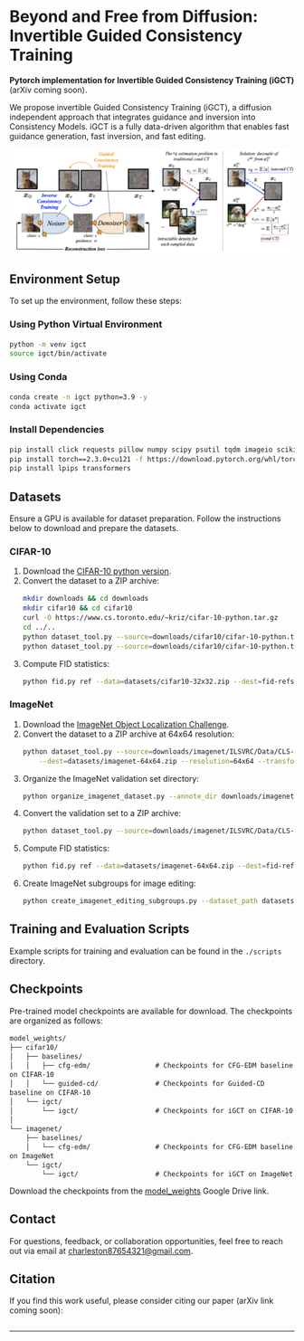 # Beyond and Free from Diffusion: Invertible Guided Consistency Training

**Pytorch implementation for Invertible Guided Consistency Training (iGCT)** (arXiv coming soon).

We propose invertible Guided Consistency Training (iGCT), a diffusion independent approach that integrates guidance and inversion into Consistency Models. iGCT is a fully data-driven algorithm that enables fast guidance generation, fast inversion, and fast editing. 

![Teaser Image](assets/igct-teaser.png)

## Environment Setup

To set up the environment, follow these steps:

### Using Python Virtual Environment
```bash
python -m venv igct
source igct/bin/activate
```

### Using Conda
```bash
conda create -n igct python=3.9 -y
conda activate igct
```

### Install Dependencies
```bash
pip install click requests pillow numpy scipy psutil tqdm imageio scikit-image imageio-ffmpeg pyspng
pip install torch==2.3.0+cu121 -f https://download.pytorch.org/whl/torch_stable.html
pip install lpips transformers
```

## Datasets

Ensure a GPU is available for dataset preparation. Follow the instructions below to download and prepare the datasets.

### CIFAR-10
1. Download the [CIFAR-10 python version](https://www.cs.toronto.edu/~kriz/cifar.html).
2. Convert the dataset to a ZIP archive:
   ```bash
   mkdir downloads && cd downloads
   mkdir cifar10 && cd cifar10
   curl -O https://www.cs.toronto.edu/~kriz/cifar-10-python.tar.gz 
   cd ../..
   python dataset_tool.py --source=downloads/cifar10/cifar-10-python.tar.gz --dest=datasets/cifar10-32x32.zip
   python dataset_tool.py --source=downloads/cifar10/cifar-10-python.tar.gz --dest=datasets/cifar10-32x32-test.zip --testset=true
   ```
3. Compute FID statistics:
   ```bash
   python fid.py ref --data=datasets/cifar10-32x32.zip --dest=fid-refs/cifar10-32x32.npz
   ```

### ImageNet
1. Download the [ImageNet Object Localization Challenge](https://www.kaggle.com/competitions/imagenet-object-localization-challenge/data).
2. Convert the dataset to a ZIP archive at 64x64 resolution:
   ```bash
   python dataset_tool.py --source=downloads/imagenet/ILSVRC/Data/CLS-LOC/train \
       --dest=datasets/imagenet-64x64.zip --resolution=64x64 --transform=center-crop
   ```
3. Organize the ImageNet validation set directory:
   ```bash
   python organize_imagenet_dataset.py --annote_dir downloads/imagenet/ILSVRC/Annotations/CLS-LOC/val --images_dir downloads/imagenet/ILSVRC/Data/CLS-LOC/val
   ```
4. Convert the validation set to a ZIP archive:
   ```bash
   python dataset_tool.py --source=downloads/imagenet/ILSVRC/Data/CLS-LOC/val --dest=datasets/imagenet-64x64-val.zip --resolution=64x64 --transform=center-crop
   ```
5. Compute FID statistics:
   ```bash
   python fid.py ref --data=datasets/imagenet-64x64.zip --dest=fid-refs/imagenet-64x64.npz
   ```
6. Create ImageNet subgroups for image editing:
   ```bash
   python create_imagenet_editing_subgroups.py --dataset_path datasets/imagenet-64x64-val.zip --save_dir datasets/imagenet-64x64-editing-subgroups
   ```

## Training and Evaluation Scripts

Example scripts for training and evaluation can be found in the `./scripts` directory.

## Checkpoints

Pre-trained model checkpoints are available for download. The checkpoints are organized as follows:

```
model_weights/
├── cifar10/
│   ├── baselines/
│   │   ├── cfg-edm/                # Checkpoints for CFG-EDM baseline on CIFAR-10
│   │   └── guided-cd/              # Checkpoints for Guided-CD baseline on CIFAR-10
│   └── igct/
│       └── igct/                   # Checkpoints for iGCT on CIFAR-10
│
└── imagenet/
    ├── baselines/
    │   └── cfg-edm/                # Checkpoints for CFG-EDM baseline on ImageNet
    └── igct/
        └── igct/                   # Checkpoints for iGCT on ImageNet
```

Download the checkpoints from the [model_weights](https://drive.google.com/drive/folders/11K5qHwl4I45vNOvN_nG3FfTjbjLnkmTW?usp=sharing) Google Drive link.

## Contact

For questions, feedback, or collaboration opportunities, feel free to reach out via email at [charleston87654321@gmail.com](mailto:charleston87654321@gmail.com).

## Citation

If you find this work useful, please consider citing our paper (arXiv link coming soon):

```bibtex
```

---
